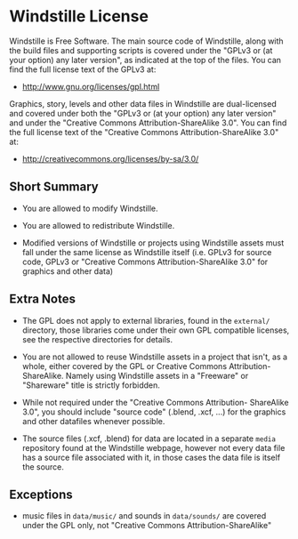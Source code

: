 Windstille License
==================

Windstille is Free Software. The main source code of Windstille, along
with the build files and supporting scripts is covered under the
"GPLv3 or (at your option) any later version", as indicated at the top
of the files. You can find the full license text of the GPLv3 at:

 * http://www.gnu.org/licenses/gpl.html

Graphics, story, levels and other data files in Windstille are
dual-licensed and covered under both the "GPLv3 or (at your option) any
later version" and under the "Creative Commons Attribution-ShareAlike
3.0". You can find the full license text of the "Creative Commons
Attribution-ShareAlike 3.0" at:

 * http://creativecommons.org/licenses/by-sa/3.0/


Short Summary
-------------

 * You are allowed to modify Windstille.

 * You are allowed to redistribute Windstille.

 * Modified versions of Windstille or projects using Windstille assets
   must fall under the same license as Windstille itself (i.e. GPLv3
   for source code, GPLv3 or "Creative Commons Attribution-ShareAlike
   3.0" for graphics and other data)


Extra Notes
-----------

 * The GPL does not apply to external libraries, found in the
   `external/` directory, those libraries come under their own GPL
   compatible licenses, see the respective directories for details.

 * You are not allowed to reuse Windstille assets in a project that
   isn't, as a whole, either covered by the GPL or Creative Commons
   Attribution-ShareAlike. Namely using Windstille assets in a
   "Freeware" or "Shareware" title is strictly forbidden.

 * While not required under the "Creative Commons Attribution-
   ShareAlike 3.0", you should include "source code" (.blend, .xcf,
   ...) for the graphics and other datafiles whenever possible.

 * The source files (.xcf, .blend) for data are located in a separate
   `media` repository found at the Windstille webpage, however not
   every data file has a source file associated with it, in those
   cases the data file is itself the source.


Exceptions
----------

  * music files in `data/music/` and sounds in `data/sounds/` are
    covered under the GPL only, not "Creative Commons
    Attribution-ShareAlike"

